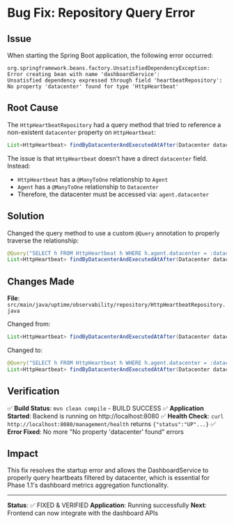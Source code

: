 # Bug Fix: Repository Query Error

## Issue
When starting the Spring Boot application, the following error occurred:

```
org.springframework.beans.factory.UnsatisfiedDependencyException: Error creating bean with name 'dashboardService': 
Unsatisfied dependency expressed through field 'heartbeatRepository': 
No property 'datacenter' found for type 'HttpHeartbeat'
```

## Root Cause
The `HttpHeartbeatRepository` had a query method that tried to reference a non-existent `datacenter` property on `HttpHeartbeat`:

```java
List<HttpHeartbeat> findByDatacenterAndExecutedAtAfter(Datacenter datacenter, Instant from);
```

The issue is that `HttpHeartbeat` doesn't have a direct `datacenter` field. Instead:
- `HttpHeartbeat` has a `@ManyToOne` relationship to `Agent`
- `Agent` has a `@ManyToOne` relationship to `Datacenter`
- Therefore, the datacenter must be accessed via: `agent.datacenter`

## Solution
Changed the query method to use a custom `@Query` annotation to properly traverse the relationship:

```java
@Query("SELECT h FROM HttpHeartbeat h WHERE h.agent.datacenter = :datacenter AND h.executedAt >= :from")
List<HttpHeartbeat> findByDatacenterAndExecutedAtAfter(Datacenter datacenter, Instant from);
```

## Changes Made
**File**: `src/main/java/uptime/observability/repository/HttpHeartbeatRepository.java`

Changed from:
```java
List<HttpHeartbeat> findByDatacenterAndExecutedAtAfter(Datacenter datacenter, Instant from);
```

Changed to:
```java
@Query("SELECT h FROM HttpHeartbeat h WHERE h.agent.datacenter = :datacenter AND h.executedAt >= :from")
List<HttpHeartbeat> findByDatacenterAndExecutedAtAfter(Datacenter datacenter, Instant from);
```

## Verification
✅ **Build Status**: `mvn clean compile` - BUILD SUCCESS
✅ **Application Started**: Backend is running on http://localhost:8080
✅ **Health Check**: `curl http://localhost:8080/management/health` returns `{"status":"UP"...}`
✅ **Error Fixed**: No more "No property 'datacenter' found" errors

## Impact
This fix resolves the startup error and allows the DashboardService to properly query heartbeats filtered by datacenter, which is essential for Phase 1.1's dashboard metrics aggregation functionality.

---

**Status**: ✅ FIXED & VERIFIED
**Application**: Running successfully
**Next**: Frontend can now integrate with the dashboard APIs
